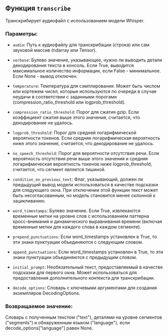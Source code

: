 ## Функция `transcribe`

Транскрибирует аудиофайл с использованием модели Whisper.

### Параметры:

- `audio`: Путь к аудиофайлу для транскрибации (строка) или сам звуковой массив (ndarray или Tensor).
  
- `verbose`: Булево значение, указывающее, нужно ли выводить детали декодирования текста в консоль. Если True, выводится максимальное количество информации, если False - минимальное. Если None - вывод отключен.
  
- `temperature`: Температура для сэмплирования. Может быть числом или кортежем чисел, которые используются по очереди в случае неудачи в соответствии с заданными порогами (compression_ratio_threshold или logprob_threshold).
 
- `compression_ratio_threshold`: Порог для сжатия gzip. Если коэффициент сжатия выше этого значения, считается, что декодирование не удалось.
 
- `logprob_threshold`: Порог для средней логарифмической вероятности токенов. Если средняя логарифмическая вероятность ниже этого значения, считается, что декодирование не удалось.
 
- `no_speech_threshold`: Порог для вероятности отсутствия речи. Если вероятность отсутствия речи выше этого значения и средняя логарифмическая вероятность токенов ниже logprob_threshold, считается, что сегмент является тишиной.
 
- `condition_on_previous_text`: Флаг, указывающий, должен ли предыдущий вывод модели использоваться в качестве подсказки для следующего окна. При отключении этой функции текст может быть несогласованным, но модель становится менее склонной к зацикливанию.
 
- `word_timestamps`: Булево значение. Если True, извлекаются временные метки на уровне слов с использованием паттерна кросс-внимания и динамического выравнивания времени (включая временные метки для каждого слова в каждом сегменте).
 
- `prepend_punctuations`: Если word_timestamps установлен в True, то эти знаки пунктуации объединяются с следующим словом.
 
- `append_punctuations`: Если word_timestamps установлен в True, то эти знаки пунктуации объединяются с предыдущим словом.
 
- `initial_prompt`: Необязательный текст, предоставляемый в качестве подсказки для первого окна. Может использоваться для предоставления дополнительного контекста для транскрибации.
 
- `decode_options`: Словарь с ключевыми аргументами для создания экземпляров DecodingOptions.

### Возвращаемое значение:

Словарь с полученным текстом ("text"), деталями на уровне сегментов ("segments") и обнаруженным языком ("language"), если decode_options["language"] равен None.

